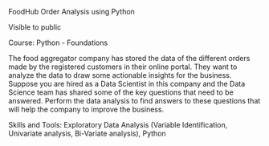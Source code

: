 FoodHub Order Analysis using Python

Visible to public

Course: Python - Foundations

The food aggregator company has stored the data of the different orders made by the registered customers in their online portal. They want to analyze the data to draw some actionable insights for the business. Suppose you are hired as a Data Scientist in this company and the Data Science team has shared some of the key questions that need to be answered. Perform the data analysis to find answers to these questions that will help the company to improve the business.

Skills and Tools:
Exploratory Data Analysis (Variable Identification, Univariate analysis, Bi-Variate analysis), Python
